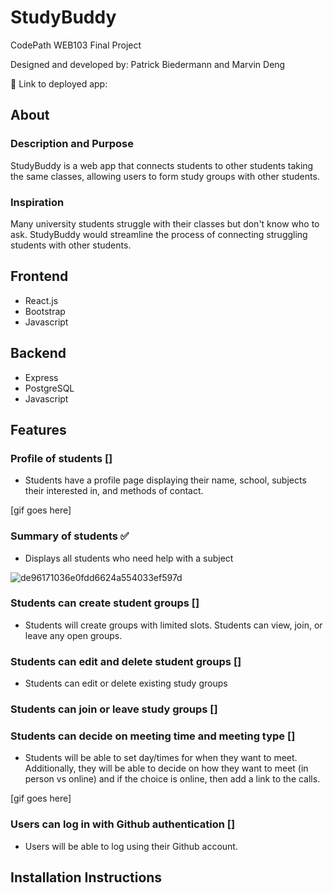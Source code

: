 # StudyBuddy
CodePath WEB103 Final Project

Designed and developed by: Patrick Biedermann and Marvin Deng

🔗 Link to deployed app:

## About

### Description and Purpose
StudyBuddy is a web app that connects students to other students taking the same classes, allowing users to form study groups with other students.

### Inspiration
Many university students struggle with their classes but don't know who to ask. StudyBuddy would streamline the process of connecting struggling students with other students.

## Frontend
- React.js
- Bootstrap
- Javascript

## Backend
- Express
- PostgreSQL
- Javascript

## Features

### Profile of students []
- Students have a profile page displaying their name, school, subjects their interested in, and methods of contact.

[gif goes here]

### Summary of students ✅
- Displays all students who need help with a subject


![de96171036e0fdd6624a554033ef597d](https://github.com/Marvin-Deng/TutorMe/assets/41402962/7a6be364-4ea0-4e78-b7b5-36fba2eb0f72)

### Students can create student groups   []
- Students will create groups with limited slots. Students can view, join, or leave any open groups.

### Students can edit and delete student groups []
- Students can edit or delete existing study groups

### Students can join or leave study groups []

### Students can decide on meeting time and meeting type   []
- Students will be able to set day/times for when they want to meet. Additionally, they will be able to decide on how they want to meet (in person vs online) and if the choice is online, then add a link to the calls.

[gif goes here]

### Users can log in with Github authentication   []
- Users will be able to log using their Github account.

## Installation Instructions
